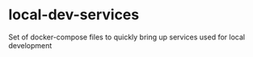 # local-dev-services
Set of docker-compose files to quickly bring up services used for local development

